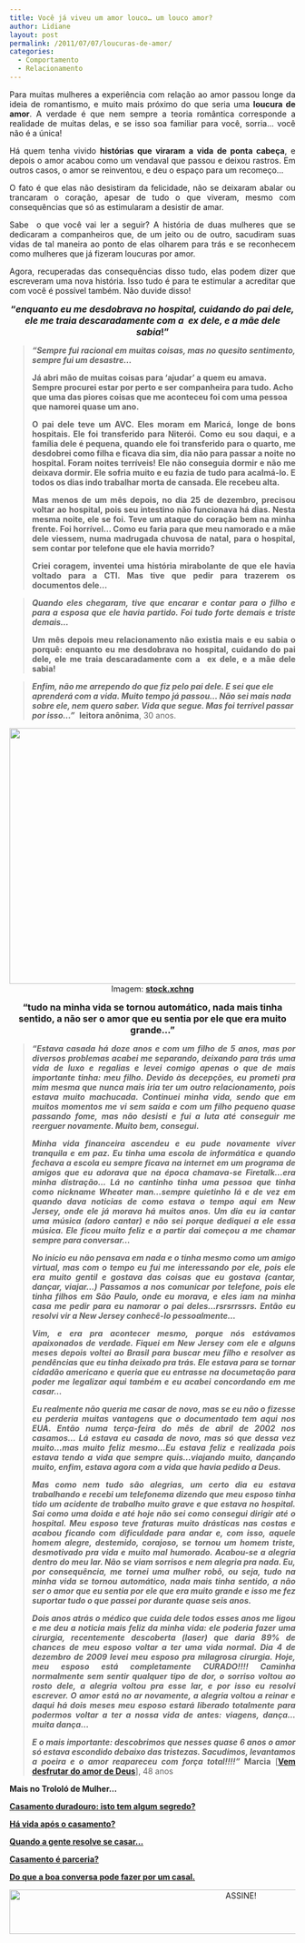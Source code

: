 ```yaml
---
title: Você já viveu um amor louco… um louco amor?
author: Lidiane
layout: post
permalink: /2011/07/07/loucuras-de-amor/
categories:
  - Comportamento
  - Relacionamento
---
```

<p style="text-align: justify;">
  Para muitas mulheres a experiência com relação ao amor passou longe da ideia de romantismo, e muito mais próximo do que seria uma <strong>loucura de amor</strong>. A verdade é que nem sempre a teoria romântica corresponde a realidade de muitas delas, e se isso soa familiar para você, sorria… você não é a única!
</p>

<p style="text-align: justify;">
  Há quem tenha vivido <strong>histórias que viraram a vida de ponta cabeça</strong>, e depois o amor acabou como um vendaval que passou e deixou rastros. Em outros casos, o amor se reinventou, e deu o espaço para um recomeço…
</p>

<p style="text-align: justify;">
  <!--more-->
</p>

<p style="text-align: justify;">
  O fato é que elas não desistiram da felicidade, não se deixaram abalar ou trancaram o coração, apesar de tudo o que viveram, mesmo com consequências que só as estimularam a desistir de amar.
</p>

<p style="text-align: justify;">
  Sabe  o que você vai ler a seguir? A história de duas mulheres que se dedicaram a companheiros que, de um jeito ou de outro, sacudiram suas vidas de tal maneira ao ponto de elas olharem para trás e se reconhecem como mulheres que já fizeram loucuras por amor.
</p>

<p style="text-align: justify;">
  Agora, recuperadas das consequências disso tudo, elas podem dizer que escreveram uma nova história. Isso tudo é para te estimular a acreditar que com você é possível também. Não duvide disso!
</p>

<p style="text-align: center;">
  <strong><span style="font-size: medium;">“<em>enquanto eu me desdobrava no hospital, cuidando do pai dele, ele me traia descaradamente com a  ex dele, e a mãe dele sabia</em>!”</span></strong>
</p>

> <p style="text-align: justify;">
>   <strong><em>“Sempre fui racional em muitas coisas, mas no quesito sentimento, sempre fui um desastre&#8230;</em></strong>
> </p>
> 
> **Já abri mão de muitas coisas para ‘ajudar’ a quem eu amava. Sempre procurei estar por perto e ser companheira para tudo. Acho que uma das piores coisas que me aconteceu foi com uma pessoa que namorei quase um ano.**
> 
> <p style="text-align: justify;">
>   <strong>O pai dele teve um AVC. Eles moram em Maricá, longe de bons hospitais. Ele foi transferido para Niterói. Como eu sou daqui, e a família dele é pequena, quando ele foi transferido para o quarto, me desdobrei como filha e ficava dia sim, dia não para passar a noite no hospital. Foram noites terríveis! Ele não conseguia dormir e não me deixava dormir. Ele sofria muito e eu fazia de tudo para acalmá-lo. E todos os dias indo trabalhar morta de cansada. Ele recebeu alta.</strong>
> </p>
> 
> <p style="text-align: justify;">
>   <strong>Mas menos de um mês depois, no dia 25 de dezembro, precisou voltar ao hospital, pois seu intestino não funcionava há dias. Nesta mesma noite, ele se foi. Teve um ataque do coração bem na minha frente. Foi horrível… Como eu faria para que meu namorado e a mãe dele viessem, numa madrugada chuvosa de natal, para o hospital, sem contar por telefone que ele havia morrido?</strong>
> </p>
> 
> <p style="text-align: justify;">
>   <strong>Criei coragem, inventei uma história mirabolante de que ele havia voltado para a CTI. Mas tive que pedir para trazerem os documentos dele&#8230;</strong>
> </p>

> <p style="text-align: justify;">
>   <strong><em>Quando eles chegaram, tive que encarar e contar para o filho e para a esposa que ele havia partido. Foi tudo forte demais e triste demais&#8230;</em></strong>
> </p>
> 
> <p style="text-align: justify;">
>   <strong>Um mês depois meu relacionamento não existia mais e eu sabia o porquê: enquanto eu me desdobrava no hospital, cuidando do pai dele, ele me traia descaradamente com a  ex dele, e a mãe dele sabia!</strong>
> </p>

> **_Enfim, não me arrependo do que fiz pelo pai dele. E sei que ele aprenderá com a vida. Muito tempo já passou&#8230; Não sei mais nada sobre ele, nem quero saber. Vida que segue. Mas foi terrível passar por isso&#8230;”_**  **leitora anônima**, 30 anos.

<p align="center">
  <a href="https://www.trololodemulher.com.br/2011/06/amor.jpg"><img class="alignnone size-full wp-image-6573" title="amor" src="https://www.trololodemulher.com.br/2011/06/amor.jpg" alt="" width="600" height="450" /></a><br /> Imagem: <strong><a href="http://www.sxc.hu/" target="_blank" rel="noopener noreferrer">stock.xchng</a></strong>
</p>

<p style="text-align: center;">
  <strong><span style="font-size: medium;">“tudo na minha vida se tornou automático, nada mais tinha sentido, a não ser o amor que eu sentia por ele que era muito grande…” </span></strong>
</p>

> <p style="text-align: justify;">
>   <strong><em>“Estava casada há doze anos e com um filho de 5 anos, mas por diversos problemas acabei me separando, deixando para trás uma vida de luxo e regalias e levei comigo apenas o que de mais importante tinha: meu filho. Devido às decepções, eu prometi pra mim mesma que nunca mais iria ter um outro relacionamento, pois estava muito machucada. Continuei minha vida, sendo que em muitos momentos me vi sem saída e com um filho pequeno quase passando fome, mas não desisti e fui a luta até conseguir me reerguer novamente. Muito bem, consegui. </em></strong>
> </p>
> 
> <p style="text-align: justify;">
>   <strong><em>Minha vida financeira ascendeu e eu pude novamente viver tranquila e em paz. Eu tinha uma escola de informática e quando fechava a escola eu sempre ficava na internet em um programa de amigos que eu adorava que na época chamava-se Firetalk…era minha distração… Lá no cantinho tinha uma pessoa que tinha como nickname Wheater man…sempre quietinho lá e de vez em quando dava noticias de como estava o tempo aqui em New Jersey, onde ele já morava há muitos anos. Um dia eu ia cantar uma música (adoro cantar) e não sei porque dediquei a ele essa música. Ele ficou muito feliz e a partir dai começou a me chamar sempre para conversar… </em></strong>
> </p>
> 
> <p style="text-align: justify;">
>   <strong><em>No início eu não pensava em nada e o tinha mesmo como um amigo virtual, mas com o tempo eu fui me interessando por ele, pois ele era muito gentil e gostava das coisas que eu gostava (cantar, dançar, viajar…) Passamos a nos comunicar por telefone, pois ele tinha filhos em São Paulo, onde eu morava, e eles iam na minha casa me pedir para eu namorar o pai deles…rsrsrrssrs. Então eu resolvi vir a New Jersey conhecê-lo pessoalmente…</em></strong>
> </p>
> 
> <p style="text-align: justify;">
>   <strong><em>Vim, e era pra acontecer mesmo, porque nós estávamos apaixonados de verdade. Fiquei em New Jersey com ele e alguns meses depois voltei ao Brasil para buscar meu filho e resolver as pendências que eu tinha deixado pra trás. Ele estava para se tornar cidadão americano e queria que eu entrasse na documetação para poder me legalizar aqui também e eu acabei concordando em me casar…</em></strong>
> </p>
> 
> <p style="text-align: justify;">
>   <strong><em>Eu realmente não queria me casar de novo, mas se eu não o fizesse eu perderia muitas vantagens que o documentado tem aqui nos EUA. Então numa terça-feira do mês de abril de 2002 nos casamos… Lá estava eu casada de novo, mas só que dessa vez muito…mas muito feliz mesmo…Eu estava feliz e realizada pois estava tendo a vida que sempre quis…viajando muito, dançando muito, enfim, estava agora com a vida que havia pedido a Deus. </em></strong>
> </p>
> 
> <p style="text-align: justify;">
>   <strong><em>Mas como nem tudo são alegrias, um certo dia eu estava trabalhando e recebi um telefonema dizendo que meu esposo tinha tido um acidente de trabalho muito grave e que estava no hospital. Sai como uma doida e até hoje não sei como consegui dirigir até o hospital. Meu esposo teve fraturas muito drásticas nas costas e acabou ficando com dificuldade para andar e, com isso, aquele homem alegre, destemido, corajoso, se tornou um homem triste, desmotivado pra vida e muito mal humorado. Acabou-se a alegria dentro do meu lar. Não se viam sorrisos e nem alegria pra nada. Eu, por consequência, me tornei uma mulher robô, ou seja, tudo na minha vida se tornou automático, nada mais tinha sentido, a não ser o amor que eu sentia por ele que era muito grande e isso me fez suportar tudo o que passei por durante quase seis anos.</em></strong>
> </p>
> 
> <p style="text-align: justify;">
>   <strong><em>Dois anos atrás o médico que cuida dele todos esses anos me ligou e me deu a noticia mais feliz da minha vida: ele poderia fazer uma cirurgia, recentemente descoberta (laser) que daria 89% de chances de meu esposo voltar a ter uma vida normal. Dia 4 de dezembro de 2009 levei meu esposo pra milagrosa cirurgia. Hoje, meu esposo está completamente CURADO!!!! Caminha normalmente sem sentir qualquer tipo de dor, o sorriso voltou ao rosto dele, a alegria voltou pra esse lar, e por isso eu resolvi escrever. O amor está no ar novamente, a alegria voltou a reinar e daqui há dois meses meu esposo estará liberado totalmente para podermos voltar a ter a nossa vida de antes: viagens, dança…muita dança…</em></strong>
> </p>
> 
> <p style="text-align: justify;">
>   <strong><em>E o mais importante: descobrimos que nesses quase 6 anos o amor só estava escondido debaixo das tristezas. Sacudimos, levantamos a poeira e o amor reapareceu com força total!!!!” </em>Marcia</strong> [<strong><a href="http://vemdesfrutardoamordedeus.blogspot.com/" target="_blank" rel="noopener noreferrer">Vem desfrutar do amor de Deus</a></strong>], 48 anos
> </p>

**Mais no Trololó de Mulher…**

**[Casamento duradouro: isto tem algum segredo?](http://www.trololodemulher.com.br/2010/10/18/casamento-duradouro-segredo/)**

**[Há vida após o casamento?](http://www.trololodemulher.com.br/2010/06/30/casamento-2/)**

**[Quando a gente resolve se casar…](http://www.trololodemulher.com.br/2010/05/14/casamento/)**

**[Casamento é parceria?](http://www.trololodemulher.com.br/2009/11/04/casamento-parceria/)**

**[Do que a boa conversa pode fazer por um casal.](http://www.trololodemulher.com.br/2009/08/27/conversa-no-relacionamento/)**

<p align="center">
  <a href="http://feedburner.google.com/fb/a/mailverify?uri=blogBichaFemea&loc=en_US" target="_blank" rel="noopener noreferrer"><img class="alignnone size-full wp-image-10439" src="https://www.trololodemulher.com.br/2014/09/ASSINE.png" alt="ASSINE!" width="800" height="78" /></a>
</p>